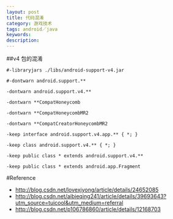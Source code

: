 ```yaml
---
layout: post
title: 代码混淆
category: 游戏技术
tags: android／java
keywords: 
description: 
---
```


##v4 包的混淆

```
#-libraryjars ./libs/android-support-v4.jar

#-dontwarn android.support.**

-dontwarn android.support.v4.**

-dontwarn **CompatHoneycomb

-dontwarn **CompatHoneycombMR2

-dontwarn **CompatCreatorHoneycombMR2

-keep interface android.support.v4.app.** { *; }

-keep class android.support.v4.** { *; }

-keep public class * extends android.support.v4.**

-keep public class * extends android.app.Fragment
```

#Reference

* <http://blog.csdn.net/lovexjyong/article/details/24652085>
* <http://blog.csdn.net/aibieqing241/article/details/39693643?utm_source=tuicool&utm_medium=referral>
* <http://blog.csdn.net/p106786860/article/details/12168703>